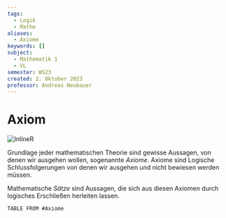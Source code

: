 ```yaml
---
tags:
  - Logik
  - Mathe
aliases:
  - Axiome
keywords: []
subject:
  - Mathematik 1
  - VL
semester: WS23
created: 2. Oktober 2023
professor: Andreas Neubauer
---
```

 

# Axiom

![InlineR](assets/AxiomeVis.png)

Grundlage jeder mathematischen Theorie sind gewisse Aussagen, von denen wir ausgehen wollen, sogenannte *Axiome*. Axiome sind Logische Schlussfolgerungen von denen wir ausgehen und nicht bewiesen werden müssen. 


Mathematische *Sätze* sind Aussagen, die sich aus diesen Axiomen durch logisches Erschließen herleiten lassen.

```dataview
TABLE FROM #Axiome
```